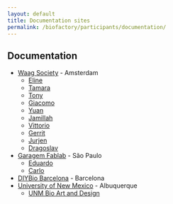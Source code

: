 ```yaml
---
layout: default
title: Documentation sites
permalink: /biofactory/participants/documentation/
---
```


## Documentation

* [Waag Society](http://www.waag.org) - Amsterdam
  * [Eline](http://elinevanderploeg.github.io/endexam/biohack.html)
  * [Tamara](http://tamaratomoro.github.io/)
  * [Tony](https://github.com/tg4259)
  * [Giacomo](https://github.com/GG-loop)
  * [Yuan](https://github.com/Yuanamoto)
  * [Jamillah](http://jamillah.github.io/)
  * [Vittorio](http://vittoriomilone.github.io/)
  * [Gerrit](https://www.wevolver.com/gerrit.niezen/biofactory)
  * [Jurjen](http://github.com/Jurminator/biohacking)
  * [Dragoslav](http://dragoslav.github.io/diy/)
* [Garagem Fablab](http://www.garagemfablab.com) - São Paulo
  * [Eduardo](https://biohackacademyelopes.wordpress.com)
  * [Carlo](https://github.com/carloscandidojr/biohackacademy/wiki)
* [DIYBio Barcelona](http://www.meetup.com/Barcelona-DIYbio-Meetup/) - Barcelona
* [University of New Mexico](http://www.unm.edu) - Albuquerque
  * [UNM Bio Art and Design](https://github.com/unmbioartanddesign/biofactory/wiki/Biofactory-Course,-Waag-Society-Documentation:--Week-1)
